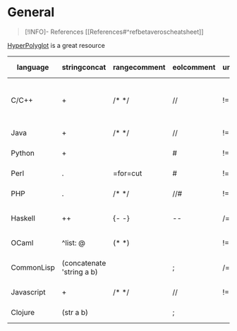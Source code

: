 # General
> [!INFO]- References
> [[References#^refbetaveroscheatsheet]]

[HyperPolyglot](http://hyperpolyglot.org/) is a great resource

| language   | stringconcat               | rangecomment | eolcomment | unequal | ' means          | index ielt         | 1st elt  | all but first                                | int → string               | uppercase                                                                                                              |
| ---------- | -------------------------- | ------------ | ---------- | ------- | ---------------- | ------------------ | -------- | -------------------------------------------- | -------------------------- | ---------------------------------------------------------------------------------------------------------------------- |
| C/C++      | +                          | /\* \*/      | //         | !=      | char 'c'         | s[i]               | [0]      |                                              | \#include <stdlib.h>atoi(s) | `char: #include <cctype>toupper(c)<string>: #include <algorithm>transform(s.begin(), s.end(),  sout.begin(), toupper)` |
| Java       | +                          | /\* \*/      | //         | !=      | char 'c'         | s[i]               | [0]      | java.util.Arrays.copyOfRange(a, 1, a.length) | Integer.toString(s)        | s.toUpperCase()                                                                                                        |
| Python     | +                          |              | #          | !=      | 'raw string'     | s[i]               | [0]      | [1:]                                         | int(s)                     | s.upper()                                                                                                              |
| Perl       | .                          | =for=cut     | #          | !=ne    | 'raw string'     | \$s[i]             | [0]      | @a[1..\$\#a]                                  | (implicit)                 | uc $s                                                                                                                  |
| PHP        | .                          | /\* \*/      | //#        | !=!\==  | 'raw string'     | \$s[i]             | [0]      | array_slice(\$a,1)                           | (implicit)                 | strtoupper(\$s)                                                                                                        |
| Haskell    | ++                         | {- -}        | --         | /=      | char 'c'valid id | s !! i             | head     | tail                                         | (read s)::Int              | import Data.Charmap toUpper s                                                                                          |
| OCaml      | ^list: @                   | (\* \*)      |            | !=      | char 'c'         | List.nth s i       | hd       | tl                                           | int_of_string              | String.uppercase s                                                                                                     |
| CommonLisp | (concatenate  'string a b) |              | ;          | /=      |                  | (elt s i)(nth i s) | firstcar | restcdr                                      | parse-integer              | (format nil "~:@(~a~)" s) (?)                                                                                          |
| Javascript | +                          | /\* \*/      | //         | !=!\==  | 'raw string'     | s[i]               | [0]      | .slice(1)                                    | parseInt(s,10)             | s.toUpperCase()                                                                                                        |
| Clojure    | (str a b)                  |              | ;          |         | various          | (nth i s)          | first    | restnext                                     | Integer/parseInt           | (.toUpperCase s)                                                                                                       |
